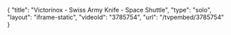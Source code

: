 {
    "title": "Victorinox - Swiss Army Knife - Space Shuttle",
    "type": "solo",
    "layout": "iframe-static",
    "videoId": "3785754",
    "url": "\/tvpembed\/3785754"
}